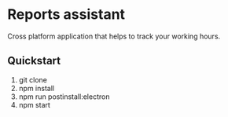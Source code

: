 # Reports assistant
Cross platform application that helps to track your working hours. 

## Quickstart
 1. git clone 
 2. npm install
 3. npm run postinstall:electron
 1. npm start
